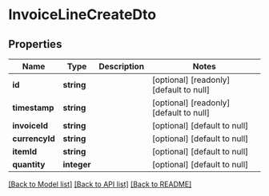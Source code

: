 # InvoiceLineCreateDto

## Properties
Name | Type | Description | Notes
------------ | ------------- | ------------- | -------------
**id** | **string** |  | [optional] [readonly] [default to null]
**timestamp** | **string** |  | [optional] [readonly] [default to null]
**invoiceId** | **string** |  | [optional] [default to null]
**currencyId** | **string** |  | [optional] [default to null]
**itemId** | **string** |  | [optional] [default to null]
**quantity** | **integer** |  | [optional] [default to null]

[[Back to Model list]](../README.md#documentation-for-models) [[Back to API list]](../README.md#documentation-for-api-endpoints) [[Back to README]](../README.md)


